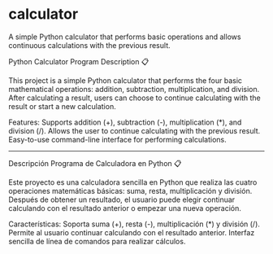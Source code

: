 # calculator
A simple Python calculator that performs basic operations and allows continuous calculations with the previous result.


Python Calculator Program Description 📋


This project is a simple Python calculator that performs the four basic mathematical operations: addition, subtraction, multiplication, and division. After calculating a result, users can choose to continue calculating with the result or start a new calculation.

Features:
Supports addition (+), subtraction (-), multiplication (*), and division (/).
Allows the user to continue calculating with the previous result.
Easy-to-use command-line interface for performing calculations.


_________________________________________________________________________________________________________________________________________________________________

Descripción Programa de Calculadora en Python 📋


Este proyecto es una calculadora sencilla en Python que realiza las cuatro operaciones matemáticas básicas: suma, resta, multiplicación y división. Después de obtener un resultado, el usuario puede elegir continuar calculando con el resultado anterior o empezar una nueva operación.

Características:
Soporta suma (+), resta (-), multiplicación (*) y división (/).
Permite al usuario continuar calculando con el resultado anterior.
Interfaz sencilla de línea de comandos para realizar cálculos.
